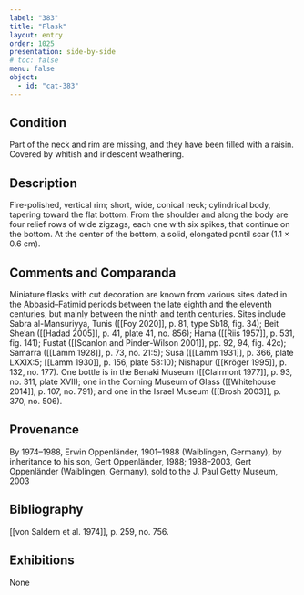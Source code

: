 ```yaml
---
label: "383"
title: "Flask"
layout: entry
order: 1025
presentation: side-by-side
# toc: false
menu: false
object:
  - id: "cat-383"
---
```


## Condition

Part of the neck and rim are missing, and they have been filled with a raisin. Covered by whitish and iridescent weathering.

## Description

Fire-polished, vertical rim; short, wide, conical neck; cylindrical body, tapering toward the flat bottom. From the shoulder and along the body are four relief rows of wide zigzags, each one with six spikes, that continue on the bottom. At the center of the bottom, a solid, elongated pontil scar (1.1 × 0.6 cm).

## Comments and Comparanda

Miniature flasks with cut decoration are known from various sites dated in the Abbasid–Fatimid periods between the late eighth and the eleventh centuries, but mainly between the ninth and tenth centuries. Sites include Sabra al-Mansuriyya, Tunis ([[Foy 2020]], p. 81, type Sb18, fig. 34); Beit She’an ([[Hadad 2005]], p. 41, plate 41, no. 856); Hama ([[Riis 1957]], p. 531, fig. 141); Fustat ([[Scanlon and Pinder-Wilson 2001]], pp. 92, 94, fig. 42c); Samarra ([[Lamm 1928]], p. 73, no. 21:5); Susa ([[Lamm 1931]], p. 366, plate LXXIX:5; [[Lamm 1930]], p. 156, plate 58:10); Nishapur ([[Kröger 1995]], p. 132, no. 177). One bottle is in the Benaki Museum ([[Clairmont 1977]], p. 93, no. 311, plate XVII); one in the Corning Museum of Glass ([[Whitehouse 2014]], p. 107, no. 791); and one in the Israel Museum ([[Brosh 2003]], p. 370, no. 506).

## Provenance

By 1974–1988, Erwin Oppenländer, 1901–1988 (Waiblingen, Germany), by inheritance to his son, Gert Oppenländer, 1988; 1988–2003, Gert Oppenländer (Waiblingen, Germany), sold to the J. Paul Getty Museum, 2003

## Bibliography

[[von Saldern et al. 1974]], p. 259, no. 756.

## Exhibitions

None